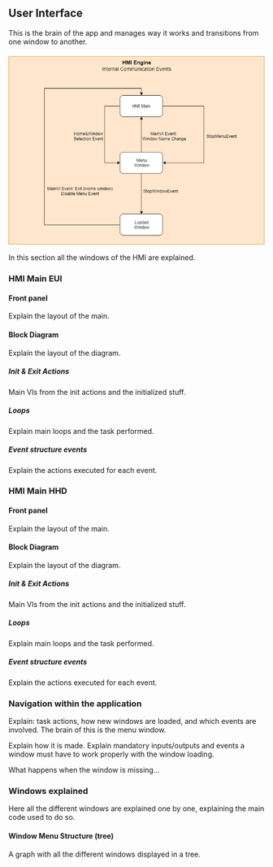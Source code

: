 ## User Interface

This is the brain of the app and manages way it works and transitions from one
window to another.

![HMI User Interface Events Diagram](../Resources/figures/0680daf1377c291bcc360658938b702b.png)

In this section all the windows of the HMI are explained.

### HMI Main EUI

#### Front panel

Explain the layout of the main.

#### Block Diagram

Explain the layout of the diagram.

##### Init & Exit Actions

Main VIs from the init actions and the initialized stuff.

##### Loops

Explain main loops and the task performed.

##### Event structure events

Explain the actions executed for each event.

### HMI Main HHD

#### Front panel

Explain the layout of the main.

#### Block Diagram

Explain the layout of the diagram.

##### Init & Exit Actions

Main VIs from the init actions and the initialized stuff.

##### Loops

Explain main loops and the task performed.

##### Event structure events

Explain the actions executed for each event.

### Navigation within the application

Explain: task actions, how new windows are loaded, and which events are
involved. The brain of this is the menu window.

Explain how it is made. Explain mandatory inputs/outputs and events a window
must have to work properly with the window loading.

What happens when the window is missing…

### Windows explained

Here all the different windows are explained one by one, explaining the main
code used to do so.

#### Window Menu Structure (tree)

A graph with all the different windows displayed in a tree.
